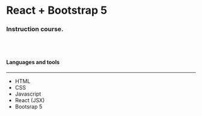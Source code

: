 # React + Bootstrap 5
### Instruction course.  
<br/>

<!-- ![Insert Image Link Here]() -->



<br/>

#### Languages and tools 
---

* HTML
* CSS
* Javascript
* React (JSX)
* Bootsrap 5 